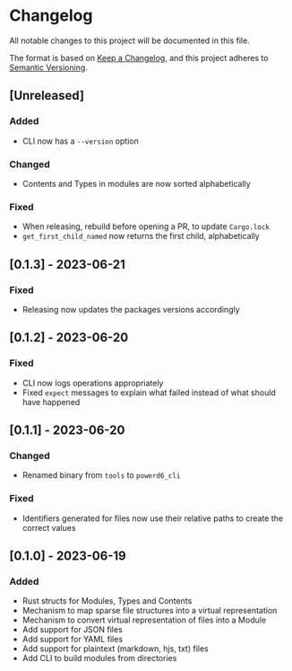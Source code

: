 # Changelog

All notable changes to this project will be documented in this file.

The format is based on [Keep a Changelog](https://keepachangelog.com/en/1.0.0/),
and this project adheres to [Semantic Versioning](https://semver.org/spec/v2.0.0.html).

## [Unreleased]

### Added

- CLI now has a `--version` option

### Changed

- Contents and Types in modules are now sorted alphabetically

### Fixed

- When releasing, rebuild before opening a PR, to update `Cargo.lock`
- `get_first_child_named` now returns the first child, alphabetically


## [0.1.3] - 2023-06-21

### Fixed

- Releasing now updates the packages versions accordingly

## [0.1.2] - 2023-06-20

### Fixed

- CLI now logs operations appropriately
- Fixed `expect` messages to explain what failed instead of what should have happened

## [0.1.1] - 2023-06-20

### Changed

- Renamed binary from `tools` to `powerd6_cli`

### Fixed

- Identifiers generated for files now use their relative paths to create the correct values

## [0.1.0] - 2023-06-19

### Added

- Rust structs for Modules, Types and Contents
- Mechanism to map sparse file structures into a virtual representation
- Mechanism to convert virtual representation of files into a Module
- Add support for JSON files
- Add support for YAML files
- Add support for plaintext (markdown, hjs, txt) files
- Add CLI to build modules from directories
